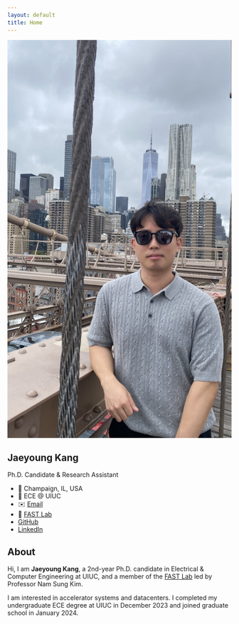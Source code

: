 ```yaml
---
layout: default
title: Home
---
```


<!-- Font Awesome for icons -->
<link
  rel="stylesheet"
  href="https://cdnjs.cloudflare.com/ajax/libs/font-awesome/6.4.2/css/all.min.css"
  crossorigin="anonymous"
  referrerpolicy="no-referrer"
/>
<!-- Your custom CSS -->
<link rel="stylesheet" href="assets/css/style.css">

<div class="profile-container">

  <!-- LEFT COLUMN -->
  <div class="profile-sidebar">
    <img src="assets/img/profile_pic.jpg" alt="Jaeyoung Kang">
    <h2>Jaeyoung Kang</h2>
    <p>Ph.D. Candidate & Research Assistant</p>
    <ul>
        <li>
            <span class="icon">📍</span>
            <span class="label">Champaign, IL, USA</span>
        </li>
        <li>
            <span class="icon">🏫</span>
            <span class="label">ECE @ UIUC</span>
        </li>
        <li>
            <span class="icon">✉️</span>
            <span class="label"><a href="mailto:jaeyoung@illinois.edu">Email</a></span>
        </li>
        <li>
            <span class="icon">🔗</span>
            <span class="label"><a href="https://fast.ece.illinois.edu/">FAST Lab</a></span>
        </li>
        <li>
            <span class="icon"><i class="fab fa-github"></i></span>
            <span class="label"><a href="https://github.com/Jae0504" target="_blank">GitHub</a></span>
        </li>
        <li>
            <span class="icon"><i class="fab fa-linkedin"></i></span>
            <span class="label"><a href="https://www.linkedin.com/in/jaeyoung-kang-653aa8250/" target="_blank">LinkedIn</a></span>
        </li>
    </ul>
  </div>

  <!-- RIGHT COLUMN -->
  <div class="profile-main">
    <h2>About</h2>
    <p>Hi, I am <strong>Jaeyoung Kang</strong>, a 2nd-year Ph.D. candidate in Electrical & Computer Engineering at UIUC, and a member of the <a href="https://fast.ece.illinois.edu/">FAST Lab</a> led by Professor Nam Sung Kim.</p>
    <p>I am interested in accelerator systems and datacenters. I completed my undergraduate ECE degree at UIUC in December 2023 and joined graduate school in January 2024.</p>
  </div>
</div>

